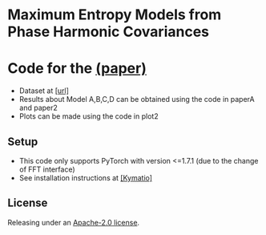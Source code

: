 # Maximum Entropy Models from Phase Harmonic Covariances 
Code for the [(paper)](https://arxiv.org/abs/1911.10017)
======================================

* Dataset at [[url]](https://cloud.irit.fr/s/PIVBO4JJBT73rcp)
* Results about Model A,B,C,D can be obtained using the code in paperA and paper2
* Plots can be made using the code in plot2

## Setup
* This code only supports PyTorch with version <=1.7.1 (due to the change of FFT interface)
* See installation instructions at [[Kymatio]](https://github.com/kymatio/)

## License

Releasing under an [Apache-2.0 license](https://www.apache.org/licenses/LICENSE-2.0).


